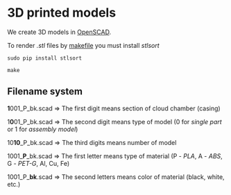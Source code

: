 # 3D printed models

We create 3D models in [OpenSCAD](https://www.openscad.org).

To render *.stl* files by [makefile](https://github.com/ExperimentalMakers/cloud-chamber-EM-1/blob/master/CAD/Makefile) you must install *stlsort*

```sudo pip install stlsort```

```make```

## Filename system

**1**001_P_bk.scad =>
The first digit means section of cloud chamber (casing)


1**0**01_P_bk.scad =>
The second digit means type of model (0 for *single part* or 1 for *assembly model*)


10**10**_P_bk.scad =>
The third digits means number of model


1001_**P**_bk.scad =>
The first letter means type of material (P - *PLA*, A - *ABS*, G - *PET-G*, Al, Cu, Fe)


1001_P_**bk**.scad =>
The second letters means color of material (black, white, etc.)